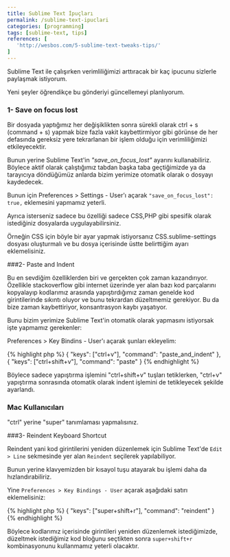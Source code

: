 ```yaml
---
title: Sublime Text İpuçları
permalink: /sublime-text-ipuclari
categories: [programming]
tags: [sublime-text, tips]
references: [
   'http://wesbos.com/5-sublime-text-tweaks-tips/'
]
---
```


Sublime Text ile çalışırken verimliliğimizi arttıracak bir kaç ipucunu sizlerle paylaşmak istiyorum.

Yeni şeyler öğrendikçe bu gönderiyi güncellemeyi planlıyorum.

### 1- Save on focus lost

Bir dosyada yaptığımız her değişiklikten sonra sürekli olarak ctrl + s  (command + s) yapmak bize fazla vakit kaybettirmiyor
gibi görünse de her defasında gereksiz yere tekrarlanan bir işlem olduğu için verimliliğimizi etkileyecektir.

Bunun yerine Sublime Text'in *"save_on_focus_lost"* ayarını kullanabiliriz. Böylece aktif olarak çalıştığımız tabdan başka taba geçtiğimizde ya da tarayıcıya döndüğümüz anlarda bizim yerimize otomatik olarak o dosyayı kaydedecek.

Bunun için Preferences > Settings - User'ı açarak `"save_on_focus_lost": true,` eklemesini yapmamız yeterli.

Ayrıca isterseniz sadece bu özelliği sadece CSS,PHP gibi spesifik olarak istediğiniz dosyalarda uygulayabilirsiniz.

Örneğin CSS için böyle bir ayar yapmak istiyorsanız CSS.sublime-settings dosyası oluşturmalı ve bu dosya içerisinde üstte belirttiğim ayarı eklemelisiniz.

###2- Paste and Indent

Bu en sevdiğim özelliklerden biri ve gerçekten çok zaman kazandırıyor. Özellikle stackoverflow gibi internet üzerinde
yer alan bazı kod parçalarını kopyalayıp kodlarımız arasında yapıştırdığımız zaman genelde kod girintilerinde sıkıntı oluyor ve 
bunu tekrardan düzeltmemiz gerekiyor. Bu da bize zaman kaybettiriyor, konsantrasyon kaybı yaşatıyor.

Bunu bizim yerimize Sublime Text'in otomatik olarak yapmasını istiyorsak işte yapmamız gerekenler:

Preferences > Key Bindins - User'ı açarak şunları ekleyelim:

{% highlight php %}
{ "keys": ["ctrl+v"], "command": "paste_and_indent" },
{ "keys": ["ctrl+shift+v"], "command": "paste" }
{% endhighlight %}

Böylece sadece yapıştırma işlemini "ctrl+shift+v" tuşları tetiklerken, "ctrl+v" yapıştırma sonrasında otomatik olarak indent işlemini de tetikleyecek şekilde ayarlandı.

<div class="m-b-2"></div>

<div class="alert-box">
   <h3 class="title">Mac Kullanıcıları</h3>
   "ctrl" yerine "super" tanımlaması yapmalısınız.
</div>

###3- Reindent Keyboard Shortcut

Reindent yani kod girintilerini yeniden düzenlemek için Sublime Text'de `Edit > Line` sekmesinde yer alan `Reindent` seçilerek yapılabiliyor.

Bunun yerine klavyemizden bir kısayol tuşu atayarak bu işlemi daha da hızlandırabiliriz.

Yine `Preferences > Key Bindings - User` açarak aşağıdaki satırı eklemelisiniz:

<div class="m-b-2"></div>

{% highlight php %}
{ "keys": ["super+shift+r"],  "command": "reindent" }
{% endhighlight %}

Böylece kodlarımız içerisinde girintileri yeniden düzenlemek istediğimizde, düzeltmek istediğimiz kod bloğunu seçtikten sonra `super+shift+r` kombinasyonunu kullanmamız yeterli olacaktır.
